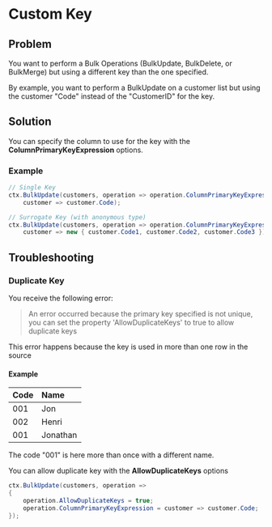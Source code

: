 # Custom Key

## Problem
You want to perform a Bulk Operations (BulkUpdate, BulkDelete, or BulkMerge) but using a different key than the one specified.

By example, you want to perform a BulkUpdate on a customer list but using the customer "Code" instead of the "CustomerID" for the key.

## Solution
You can specify the column to use for the key with the **ColumnPrimaryKeyExpression** options.

### Example


```csharp
// Single Key
ctx.BulkUpdate(customers, operation => operation.ColumnPrimaryKeyExpression =
    customer => customer.Code);

// Surrogate Key (with anonymous type)
ctx.BulkUpdate(customers, operation => operation.ColumnPrimaryKeyExpression =
    customer => new { customer.Code1, customer.Code2, customer.Code3 });
```

## Troubleshooting

### Duplicate Key
You receive the following error:
>  An error occurred because the primary key specified is not unique, you can set the property 'AllowDuplicateKeys' to true to allow duplicate keys

This error happens because the key is used in more than one row in the source

#### Example 

| Code | Name  |
| :--- | :---- |
| 001  | Jon |
| 002  | Henri |
| 001  | Jonathan |

The code "001" is here more than once with a different name.

You can allow duplicate key with the **AllowDuplicateKeys** options


```csharp
ctx.BulkUpdate(customers, operation =>
{
    operation.AllowDuplicateKeys = true;
    operation.ColumnPrimaryKeyExpression = customer => customer.Code;
});
```
